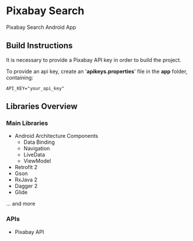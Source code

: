 # Pixabay Search
Pixabay Search Android App

## Build Instructions
It is necessary to provide a Pixabay API key in order to build the project. 

To provide an api key, create an '**apikeys.properties**' file in the **app** folder, containing:
```
API_KEY="your_api_key"
```

## Libraries Overview
### Main Libraries
 * Android Architecture Components
    * Data Binding
    * Navigation
    * LiveData
    * ViewModel
 * Retrofit 2
 * Gson
 * RxJava 2
 * Dagger 2
 * Glide
 
 ... and more
 
 ### APIs
 * Pixabay API
